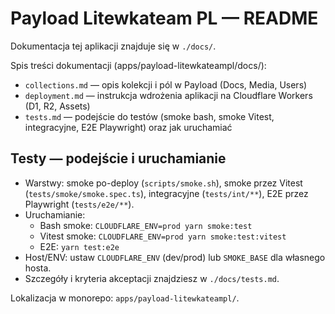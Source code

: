 # Payload Litewkateam PL — README

Dokumentacja tej aplikacji znajduje się w `./docs/`.

Spis treści dokumentacji (apps/payload-litewkateampl/docs/):

- `collections.md` — opis kolekcji i pól w Payload (Docs, Media, Users)
- `deployment.md` — instrukcja wdrożenia aplikacji na Cloudflare Workers (D1, R2, Assets)
- `tests.md` — podejście do testów (smoke bash, smoke Vitest, integracyjne, E2E Playwright) oraz jak uruchamiać

## Testy — podejście i uruchamianie

- Warstwy: smoke po-deploy (`scripts/smoke.sh`), smoke przez Vitest (`tests/smoke/smoke.spec.ts`), integracyjne (`tests/int/**`), E2E przez Playwright (`tests/e2e/**`).
- Uruchamianie:
  - Bash smoke: `CLOUDFLARE_ENV=prod yarn smoke:test`
  - Vitest smoke: `CLOUDFLARE_ENV=prod yarn smoke:test:vitest`
  - E2E: `yarn test:e2e`
- Host/ENV: ustaw `CLOUDFLARE_ENV` (dev/prod) lub `SMOKE_BASE` dla własnego hosta.
- Szczegóły i kryteria akceptacji znajdziesz w `./docs/tests.md`.

Lokalizacja w monorepo: `apps/payload-litewkateampl/`.
